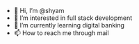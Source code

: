- 👋 Hi, I’m @shyam
- 👀 I’m interested in full stack development
- 🌱 I’m currently learning digital banking
- 📫 How to reach me through mail

<!---
shyamspark/shyamspark is a ✨ special ✨ repository because its `README.md` (this file) appears on your GitHub profile.
You can click the Preview link to take a look at your changes.
--->
